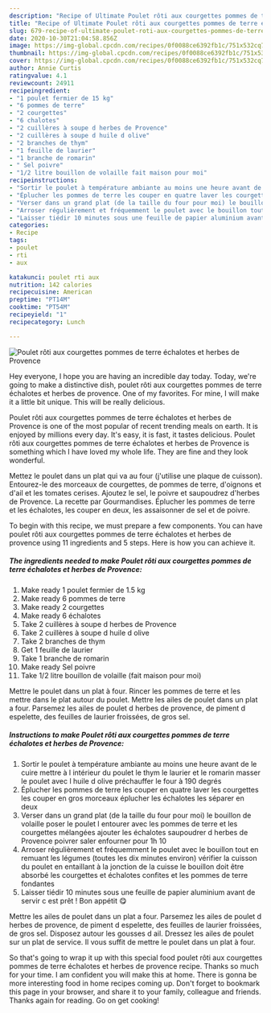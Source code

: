 ```yaml
---
description: "Recipe of Ultimate Poulet rôti aux courgettes pommes de terre échalotes et herbes de Provence"
title: "Recipe of Ultimate Poulet rôti aux courgettes pommes de terre échalotes et herbes de Provence"
slug: 679-recipe-of-ultimate-poulet-roti-aux-courgettes-pommes-de-terre-echalotes-et-herbes-de-provence
date: 2020-10-30T21:04:58.856Z
image: https://img-global.cpcdn.com/recipes/0f0088ce6392fb1c/751x532cq70/poulet-roti-aux-courgettes-pommes-de-terre-echalotes-et-herbes-de-provence-photo-principale-de-la-recette.jpg
thumbnail: https://img-global.cpcdn.com/recipes/0f0088ce6392fb1c/751x532cq70/poulet-roti-aux-courgettes-pommes-de-terre-echalotes-et-herbes-de-provence-photo-principale-de-la-recette.jpg
cover: https://img-global.cpcdn.com/recipes/0f0088ce6392fb1c/751x532cq70/poulet-roti-aux-courgettes-pommes-de-terre-echalotes-et-herbes-de-provence-photo-principale-de-la-recette.jpg
author: Annie Curtis
ratingvalue: 4.1
reviewcount: 24911
recipeingredient:
- "1 poulet fermier de 15 kg"
- "6 pommes de terre"
- "2 courgettes"
- "6 chalotes"
- "2 cuillères à soupe d herbes de Provence"
- "2 cuillères à soupe d huile d olive"
- "2 branches de thym"
- "1 feuille de laurier"
- "1 branche de romarin"
- " Sel poivre"
- "1/2 litre bouillon de volaille fait maison pour moi"
recipeinstructions:
- "Sortir le poulet à température ambiante au moins une heure avant de le cuire mettre à l intérieur du poulet le thym le laurier et le romarin masser le poulet avec l huile d olive préchauffer le four à 190 degrés"
- "Éplucher les pommes de terre les couper en quatre laver les courgettes les couper en gros morceaux éplucher les échalotes les séparer en deux"
- "Verser dans un grand plat (de la taille du four pour moi) le bouillon de volaille poser le poulet l entourer avec les pommes de terre et les courgettes mélangées ajouter les échalotes saupoudrer d herbes de Provence poivrer saler enfourner pour 1h 10"
- "Arroser régulièrement et fréquemment le poulet avec le bouillon tout en remuant les légumes (toutes les dix minutes environ) vérifier la cuisson du poulet en entaillant à la jonction de la cuisse le bouillon doit être absorbé les courgettes et échalotes confites et les pommes de terre fondantes"
- "Laisser tiédir 10 minutes sous une feuille de papier aluminium avant de servir c est prêt ! Bon appétit 😋"
categories:
- Recipe
tags:
- poulet
- rti
- aux

katakunci: poulet rti aux 
nutrition: 142 calories
recipecuisine: American
preptime: "PT14M"
cooktime: "PT54M"
recipeyield: "1"
recipecategory: Lunch

---
```



![Poulet rôti aux courgettes pommes de terre échalotes et herbes de Provence](https://img-global.cpcdn.com/recipes/0f0088ce6392fb1c/751x532cq70/poulet-roti-aux-courgettes-pommes-de-terre-echalotes-et-herbes-de-provence-photo-principale-de-la-recette.jpg)

Hey everyone, I hope you are having an incredible day today. Today, we're going to make a distinctive dish, poulet rôti aux courgettes pommes de terre échalotes et herbes de provence. One of my favorites. For mine, I will make it a little bit unique. This will be really delicious.

Poulet rôti aux courgettes pommes de terre échalotes et herbes de Provence is one of the most popular of recent trending meals on earth. It is enjoyed by millions every day. It's easy, it is fast, it tastes delicious. Poulet rôti aux courgettes pommes de terre échalotes et herbes de Provence is something which I have loved my whole life. They are fine and they look wonderful.

Mettez le poulet dans un plat qui va au four (j&#39;utilise une plaque de cuisson). Entourez-le des morceaux de courgettes, de pommes de terre, d&#39;oignons et d&#39;ail et les tomates cerises. Ajoutez le sel, le poivre et saupoudrez d&#39;herbes de Provence. La recette par Gourmandises. Éplucher les pommes de terre et les échalotes, les couper en deux, les assaisonner de sel et de poivre.


To begin with this recipe, we must prepare a few components. You can have poulet rôti aux courgettes pommes de terre échalotes et herbes de provence using 11 ingredients and 5 steps. Here is how you can achieve it.

<!--inarticleads1-->

##### The ingredients needed to make Poulet rôti aux courgettes pommes de terre échalotes et herbes de Provence:

1. Make ready 1 poulet fermier de 1.5 kg
1. Make ready 6 pommes de terre
1. Make ready 2 courgettes
1. Make ready 6 échalotes
1. Take 2 cuillères à soupe d herbes de Provence
1. Take 2 cuillères à soupe d huile d olive
1. Take 2 branches de thym
1. Get 1 feuille de laurier
1. Take 1 branche de romarin
1. Make ready  Sel poivre
1. Take 1/2 litre bouillon de volaille (fait maison pour moi)


Mettre le poulet dans un plat à four. Rincer les pommes de terre et les mettre dans le plat autour du poulet. Mettre les ailes de poulet dans un plat a four. Parsemez les ailes de poulet d herbes de provence, de piment d espelette, des feuilles de laurier froissées, de gros sel. 

<!--inarticleads2-->

##### Instructions to make Poulet rôti aux courgettes pommes de terre échalotes et herbes de Provence:

1. Sortir le poulet à température ambiante au moins une heure avant de le cuire mettre à l intérieur du poulet le thym le laurier et le romarin masser le poulet avec l huile d olive préchauffer le four à 190 degrés
1. Éplucher les pommes de terre les couper en quatre laver les courgettes les couper en gros morceaux éplucher les échalotes les séparer en deux
1. Verser dans un grand plat (de la taille du four pour moi) le bouillon de volaille poser le poulet l entourer avec les pommes de terre et les courgettes mélangées ajouter les échalotes saupoudrer d herbes de Provence poivrer saler enfourner pour 1h 10
1. Arroser régulièrement et fréquemment le poulet avec le bouillon tout en remuant les légumes (toutes les dix minutes environ) vérifier la cuisson du poulet en entaillant à la jonction de la cuisse le bouillon doit être absorbé les courgettes et échalotes confites et les pommes de terre fondantes
1. Laisser tiédir 10 minutes sous une feuille de papier aluminium avant de servir c est prêt ! Bon appétit 😋


Mettre les ailes de poulet dans un plat a four. Parsemez les ailes de poulet d herbes de provence, de piment d espelette, des feuilles de laurier froissées, de gros sel. Disposez autour les gousses d ail. Dressez les ailes de poulet sur un plat de service. Il vous suffit de mettre le poulet dans un plat à four. 

So that's going to wrap it up with this special food poulet rôti aux courgettes pommes de terre échalotes et herbes de provence recipe. Thanks so much for your time. I am confident you will make this at home. There is gonna be more interesting food in home recipes coming up. Don't forget to bookmark this page in your browser, and share it to your family, colleague and friends. Thanks again for reading. Go on get cooking!

